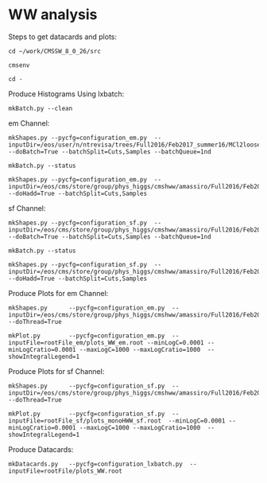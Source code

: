 WW analysis
===========

Steps to get datacards and plots:

    cd ~/work/CMSSW_8_0_26/src

    cmsenv

    cd -


Produce Histograms Using lxbatch:

    mkBatch.py --clean

em Channel:

    mkShapes.py --pycfg=configuration_em.py  --inputDir=/eos/user/n/ntrevisa/trees/Full2016/Feb2017_summer16/MCl2looseCut__hadd__bSFL2pTEffCut__l2tight__wwSel__monohSel/  --doBatch=True --batchSplit=Cuts,Samples --batchQueue=1nd

    mkBatch.py --status

    mkShapes.py --pycfg=configuration_em.py  --inputDir=/eos/cms/store/group/phys_higgs/cmshww/amassiro/Full2016/Feb2017_summer16/MCl2looseCut__hadd__bSFL2pTEffCut__l2tight__wwSel/ --doHadd=True --batchSplit=Cuts,Samples


sf Channel:

    mkShapes.py --pycfg=configuration_sf.py  --inputDir=/eos/cms/store/group/phys_higgs/cmshww/amassiro/Full2016/Feb2017_summer16/MCl2looseCut__hadd__bSFL2pTEffCut__l2tight__sfSel/  --doBatch=True --batchSplit=Cuts,Samples --batchQueue=1nd

    mkBatch.py --status

    mkShapes.py --pycfg=configuration_sf.py  --inputDir=/eos/cms/store/group/phys_higgs/cmshww/amassiro/Full2016/Feb2017_summer16/MCl2looseCut__hadd__bSFL2pTEffCut__l2tight__sfSel/ --doHadd=True --batchSplit=Cuts,Samples


Produce Plots for em Channel:

    mkShapes.py      --pycfg=configuration_em.py  --inputDir=/eos/cms/store/group/phys_higgs/cmshww/amassiro/Full2016/Feb2017_summer16/MCl2looseCut__hadd__bSFL2pTEffCut__l2tight__wwSel/ --doThread=True

    mkPlot.py        --pycfg=configuration_em.py  --inputFile=rootFile_em/plots_WW_em.root --minLogC=0.0001 --minLogCratio=0.0001 --maxLogC=1000 --maxLogCratio=1000  --showIntegralLegend=1  


Produce Plots for sf Channel:

    mkShapes.py      --pycfg=configuration_sf.py  --inputDir=/eos/cms/store/group/phys_higgs/cmshww/amassiro/Full2016/Feb2017_summer16/MCl2looseCut__hadd__bSFL2pTEffCut__l2tight__sfSel/ --doThread=True

    mkPlot.py        --pycfg=configuration_sf.py  --inputFile=rootFile_sf/plots_monoHWW_sf.root  --minLogC=0.0001 --minLogCratio=0.0001 --maxLogC=1000 --maxLogCratio=1000  --showIntegralLegend=1

Produce Datacards:

    mkDatacards.py   --pycfg=configuration_lxbatch.py  --inputFile=rootFile/plots_WW.root
